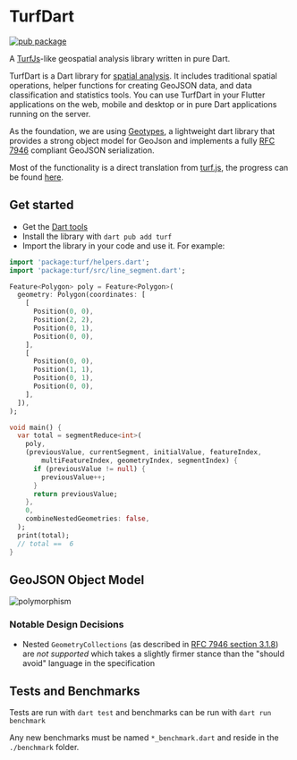 # TurfDart
[![pub package](https://img.shields.io/pub/v/turf.svg)](https://pub.dev/packages/turf)

A [TurfJs](https://github.com/Turfjs/turf)-like geospatial analysis library written in pure Dart.

TurfDart is a Dart library for [spatial analysis](https://en.wikipedia.org/wiki/Spatial_analysis). It includes traditional spatial operations, helper functions for creating GeoJSON data, and data classification and statistics tools. You can use TurfDart in your Flutter applications on the web, mobile and desktop or in pure Dart applications running on the server.

As the foundation, we are using [Geotypes](https://github.com/dartclub/geotypes), a lightweight dart library that provides a strong object model for GeoJson and implements a fully [RFC 7946](https://tools.ietf.org/html/rfc7946) compliant GeoJSON serialization.

Most of the functionality is a direct translation from [turf.js](https://github.com/Turfjs/turf), the progress can be found [here](Progress.md).

## Get started

- Get the [Dart tools](https://dart.dev/tools)
- Install the library with `dart pub add turf`
- Import the library in your code and use it. For example:

```dart
import 'package:turf/helpers.dart';
import 'package:turf/src/line_segment.dart';

Feature<Polygon> poly = Feature<Polygon>(
  geometry: Polygon(coordinates: [
    [
      Position(0, 0),
      Position(2, 2),
      Position(0, 1),
      Position(0, 0),
    ],
    [
      Position(0, 0),
      Position(1, 1),
      Position(0, 1),
      Position(0, 0),
    ],
  ]),
);

void main() {
  var total = segmentReduce<int>(
    poly,
    (previousValue, currentSegment, initialValue, featureIndex,
        multiFeatureIndex, geometryIndex, segmentIndex) {
      if (previousValue != null) {
        previousValue++;
      }
      return previousValue;
    },
    0,
    combineNestedGeometries: false,
  );
  print(total);
  // total ==  6
}
```

## GeoJSON Object Model

![polymorphism](https://user-images.githubusercontent.com/10634693/159876354-f9da2f37-02b3-4546-b32a-c0f82c372272.png)

### Notable Design Decisions

- Nested `GeometryCollections` (as described in
  [RFC 7946 section 3.1.8](https://datatracker.ietf.org/doc/html/rfc7946#section-3.1.8))
  are _not supported_ which takes a slightly firmer stance than the "should
  avoid" language in the specification

## Tests and Benchmarks

Tests are run with `dart test` and benchmarks can be run with
`dart run benchmark`

Any new benchmarks must be named `*_benchmark.dart` and reside in the
`./benchmark` folder.
